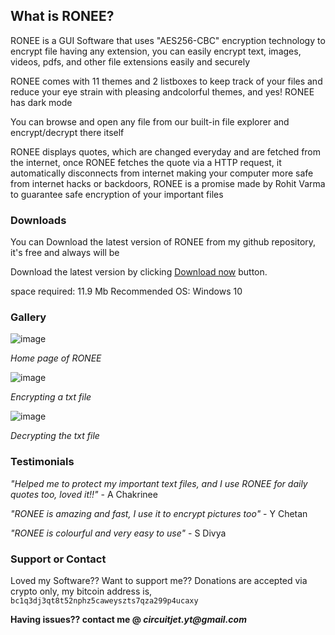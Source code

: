 ## What is RONEE?
RONEE is a GUI Software that uses "AES256-CBC" encryption technology to encrypt file having any extension, you can easily encrypt text, images, videos, pdfs, and other file extensions easily and securely

RONEE comes with 11 themes and 2 listboxes to keep track of your files and reduce your eye strain with pleasing andcolorful themes, and yes! RONEE has dark mode

You can browse and open any file from our built-in file
explorer and encrypt/decrypt there itself

RONEE displays quotes, which are changed everyday and are fetched from the internet, once RONEE fetches the quote via a HTTP request, it automatically disconnects from internet making your computer more safe from internet hacks or backdoors, RONEE is a promise made by Rohit Varma to guarantee safe encryption of your important files

### Downloads

You can Download the latest version of RONEE from my github repository, it's free and always will be

Download the latest version by clicking [Download now](https://github.com/amrav-tihor/RONEE/raw/main/RONEE%20v1.2/RONEE-v1.2.exe) button.

space required: 11.9 Mb
Recommended OS: Windows 10


### Gallery
![image](https://user-images.githubusercontent.com/70877091/121511688-88e11900-ca06-11eb-9f1b-b63e9d49e741.png)

_Home page of RONEE_

![image](https://user-images.githubusercontent.com/70877091/121512204-1ae92180-ca07-11eb-8cb3-f90eb5eee6e1.png)

_Encrypting a txt file_

![image](https://user-images.githubusercontent.com/70877091/121512478-613e8080-ca07-11eb-8a40-b52f96a0d024.png)

_Decrypting the txt file_

### Testimonials

_"Helped me to protect my important text files, and I use RONEE for daily quotes too, loved it!!"_
                                                                                               - A Chakrinee
                                                      
_"RONEE is amazing and fast, I use it to encrypt pictures too"_
                                                             - Y Chetan
                                  
_"RONEE is colourful and very easy to use"_
                                         - S Divya

### Support or Contact

Loved my Software?? Want to support me?? Donations are accepted via crypto only, my bitcoin address is,
```bc1q3dj3qt8t52nphz5caweyszts7qza299p4ucaxy```

**Having issues?? contact me @ _circuitjet.yt@gmail.com_**
